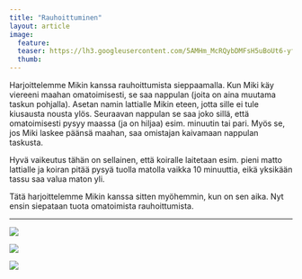 ```yaml
---
title: "Rauhoittuminen"
layout: article
image:
  feature:
  teaser: https://lh3.googleusercontent.com/5AMHm_McRQybDMFsH5uBoUt6-yfuymxLNrNbBj22IVs=w245-h156-no
  thumb:
---
```


Harjoittelemme Mikin kanssa rauhoittumista sieppaamalla. Kun Miki käy viereeni maahan omatoimisesti, se saa nappulan (joita on aina muutama taskun pohjalla). Asetan namin lattialle Mikin eteen, jotta sille ei tule kiusausta nousta ylös. Seuraavan nappulan se saa joko sillä, että omatoimisesti pysyy maassa (ja on hiljaa) esim. minuutin tai pari. Myös se, jos Miki laskee päänsä maahan, saa omistajan kaivamaan nappulan taskusta.

Hyvä vaikeutus tähän on sellainen, että koiralle laitetaan esim. pieni matto lattialle ja koiran pitää pysyä tuolla matolla vaikka 10 minuuttia, eikä yksikään tassu saa valua maton yli.

Tätä harjoittelemme Mikin kanssa sitten myöhemmin, kun on sen aika. Nyt ensin siepataan tuota omatoimista rauhoittumista.

---

![](https://lh3.googleusercontent.com/oDv51m89h5lYRBR0bUqmpxSzoEVVwBM8GUsBbjMAPnc=w800)

![](https://lh3.googleusercontent.com/L01K-f7_lvLBMh8qKPBcpoZ_DMqwc54JZDEe9AY3MqM=w800)

![](https://lh3.googleusercontent.com/TXSflQVWlu6rYuxLjUcdmsD8N6cElgNwLK9XHB3Rg4U=w800)
